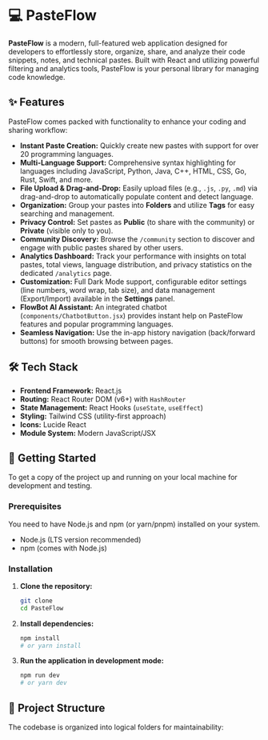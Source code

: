 # 💻 PasteFlow

**PasteFlow** is a modern, full-featured web application designed for developers to effortlessly store, organize, share, and analyze their code snippets, notes, and technical pastes. Built with React and utilizing powerful filtering and analytics tools, PasteFlow is your personal library for managing code knowledge.

## ✨ Features

PasteFlow comes packed with functionality to enhance your coding and sharing workflow:

* **Instant Paste Creation:** Quickly create new pastes with support for over 20 programming languages.
* **Multi-Language Support:** Comprehensive syntax highlighting for languages including JavaScript, Python, Java, C++, HTML, CSS, Go, Rust, Swift, and more.
* **File Upload & Drag-and-Drop:** Easily upload files (e.g., `.js`, `.py`, `.md`) via drag-and-drop to automatically populate content and detect language.
* **Organization:** Group your pastes into **Folders** and utilize **Tags** for easy searching and management.
* **Privacy Control:** Set pastes as **Public** (to share with the community) or **Private** (visible only to you).
* **Community Discovery:** Browse the `/community` section to discover and engage with public pastes shared by other users.
* **Analytics Dashboard:** Track your performance with insights on total pastes, total views, language distribution, and privacy statistics on the dedicated `/analytics` page.
* **Customization:** Full Dark Mode support, configurable editor settings (line numbers, word wrap, tab size), and data management (Export/Import) available in the **Settings** panel.
* **FlowBot AI Assistant:** An integrated chatbot (`components/ChatbotButton.jsx`) provides instant help on PasteFlow features and popular programming languages.
* **Seamless Navigation:** Use the in-app history navigation (back/forward buttons) for smooth browsing between pages.


## 🛠️ Tech Stack

* **Frontend Framework:** React.js
* **Routing:** React Router DOM (v6+) with `HashRouter`
* **State Management:** React Hooks (`useState`, `useEffect`) 
* **Styling:** Tailwind CSS (utility-first approach)
* **Icons:** Lucide React
* **Module System:** Modern JavaScript/JSX

## 🚀 Getting Started

To get a copy of the project up and running on your local machine for development and testing.

### Prerequisites

You need to have Node.js and npm (or yarn/pnpm) installed on your system.

* Node.js (LTS version recommended)
* npm (comes with Node.js)

### Installation

1.  **Clone the repository:**

    ```bash
    git clone 
    cd PasteFlow
    ```

2.  **Install dependencies:**

    ```bash
    npm install
    # or yarn install
    ```

3.  **Run the application in development mode:**

    ```bash
    npm run dev
    # or yarn dev
    ```

    

## 📂 Project Structure

The codebase is organized into logical folders for maintainability:
